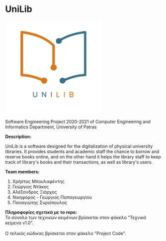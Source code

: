 # UniLib

<img src="https://github.com/TehWinnerGR/UniLib/blob/main/UniLib_logo.png" width="310" height="300">

Software Engineering Project 2020-2021
of Computer Engineering and Informatics Department, University of Patras

<b>Description:</b>
<p>UniLib is a software designed for the digitalization of physical university libraries. It provides students and academic staff the chance
to borrow and reserve books online, and on the other hand it helps the library staff to keep track of library's books and their transactions,
as well as library's users.</p>

<b>Team members:</b>
1. Χρήστος Μπουλαφέντης
2. Γεώργιος Ντάκος
3. Αλέξανδρος Ξιάρχος
4. Νικηφόρος - Γεώργιος Παπαγεωργίου
5. Παναγιώτης Συριόπουλος

<b>Πληροφορίες σχετικά με το repo:</b>
<br>Το σύνολο των τεχνικών κειμένων βρίσκεται στον φάκελο "Τεχνικά κείμενα v1.0".</br>
<br>Ο τελικός κώδικας βρίσκεται στον φάκελο "Project Code".</br>
